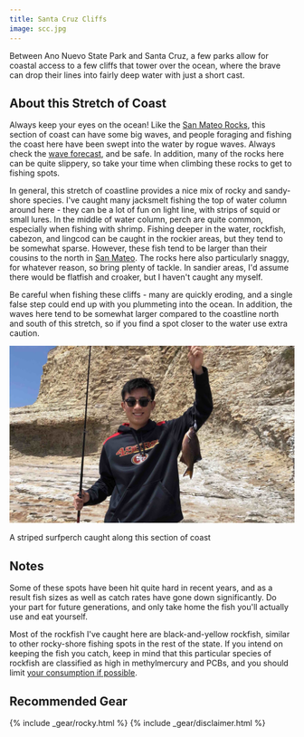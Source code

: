 ```yaml
---
title: Santa Cruz Cliffs
image: scc.jpg
---
```


Between Ano Nuevo State Park and Santa Cruz, a few parks allow for coastal access to a few cliffs that tower over the ocean, where the brave can drop their lines into fairly deep water with just a short cast.

## About this Stretch of Coast

Always keep your eyes on the ocean! Like the [San Mateo Rocks](/sanmateorocks), this section of coast can have some big waves, and people foraging and fishing the coast here have been swept into the water by rogue waves. Always check the <a href="https://marine.weather.gov/MapClick.php?x=167&y=210&site=mtr&zmx=&zmy=&map_x=168&map_y=210">wave forecast</a>, and be safe. In addition, many of the rocks here can be quite slippery, so take your time when climbing these rocks to get to fishing spots.

In general, this stretch of coastline provides a nice mix of rocky and sandy-shore species. I've caught many jacksmelt fishing the top of water column around here - they can be a lot of fun on light line, with strips of squid or small lures. In the middle of water column, perch are quite common, especially when fishing with shrimp. Fishing deeper in the water, rockfish, cabezon, and lingcod can be caught in the rockier areas, but they tend to be somewhat sparse. However, these fish tend to be larger than their cousins to the north in [San Mateo](/sanmateorocks). The rocks here also particularly snaggy, for whatever reason, so bring plenty of tackle. In sandier areas, I'd assume there would be flatfish and croaker, but I haven't caught any myself.

Be careful when fishing these cliffs - many are quickly eroding, and a single false step could end up with you plummeting into the ocean. In addition, the waves here tend to be somewhat larger compared to the coastline north and south of this stretch, so if you find a spot closer to the water use extra caution.


![A striped surfperch](/assets/images/scperch.jpg)
<div class="caption">A striped surfperch caught along this section of coast</div>

## Notes

Some of these spots have been hit quite hard in recent years, and as a result fish sizes as well as catch rates have gone down significantly. Do your part for future generations, and only take home the fish you'll actually use and eat yourself. 

Most of the rockfish I've caught here are black-and-yellow rockfish, similar to other rocky-shore fishing spots in the rest of the state. If you intend on keeping the fish you catch, keep in mind that this particular species of rockfish are classified as high in methylmercury and PCBs, and you should limit <a href="https://oehha.ca.gov/advisories/statewide-advisory-eating-fish-california-coastal-locations-without-site-specific-advice">your consumption if possible</a>.

## Recommended Gear

{% include _gear/rocky.html %}
{% include _gear/disclaimer.html %}